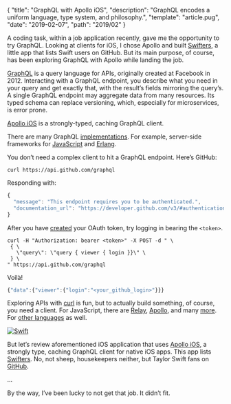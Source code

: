 {
  "title": "GraphQL with Apollo iOS",
  "description": "GraphQL encodes a uniform language, type system, and philosophy.",
  "template": "article.pug",
  "date": "2019-02-07",
  "path": "2019/02"
}

A coding task, within a job application recently, gave me the opportunity to try GraphQL. Looking at clients for iOS, I chose Apollo and built [Swifters](https://github.com/michaelnisi/swifters), a little app that lists Swift users on GitHub. But its main purpose, of course, has been exploring GraphQL with Apollo while landing the job.

[GraphQL](https://graphql.org) is a query language for APIs, originally created at Facebook in 2012. Interacting with a GraphQL endpoint, you describe what you need in your query and get exactly that, with the result’s fields mirroring the query’s. A single GraphQL endpoint may aggregate data from many resources. Its typed schema can replace versioning, which, especially for microservices, is error prone.

[Apollo iOS](https://www.apollographql.com/docs/ios/) is a strongly-typed, caching GraphQL client.


There are many GraphQL [implementations](https://graphql.org/code/). For example, server-side frameworks for [JavaScript](https://graphql.org/graphql-js/) and [Erlang](https://github.com/shopgun/graphql-erlang).

You don’t need a complex client to hit a GraphQL endpoint. Here’s GitHub:

```
curl https://api.github.com/graphql
```

Responding with:

```js
{
  "message": "This endpoint requires you to be authenticated.",
  "documentation_url": "https://developer.github.com/v3/#authentication"
}
```

After you have [created](https://developer.github.com/v4/guides/forming-calls/#authenticating-with-graphql) your OAuth token, try logging in bearing the `<token>`.

```
curl -H "Authorization: bearer <token>" -X POST -d " \
 { \
   \"query\": \"query { viewer { login }}\" \
 } \
" https://api.github.com/graphql
```

Voilà!

```js
{"data":{"viewer":{"login":"<your_github_login>"}}}
```

Exploring APIs with [curl](https://curl.haxx.se) is fun, but to actually build something, of course, you need a client. For JavaScript, there are [Relay](https://facebook.github.io/relay/), [Apollo](https://www.apollographql.com/docs/react/), and many [more](https://graphql.org/code/#javascript-1). For [other languages](https://graphql.org/code/#graphql-clients) as well.

[![Swift](/img/taylor.gif "Swift")](https://swift.org)

But let’s review aforementioned iOS application that uses [Apollo iOS](https://www.apollographql.com/docs/ios/), a strongly type, caching GraphQL client for native iOS apps. This app lists [Swifters](https://github.com/michaelnisi/swifters). No, not sheep, housekeepers neither, but Taylor Swift fans on [GitHub](https://github.com/search?q=swift&type=Users).

…

By the way, I’ve been lucky to not get that job. It didn’t fit.
